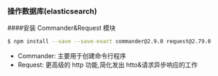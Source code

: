 ### 操作数据库(elasticsearch)

####安装 Commander&Request 模块

```bash
$ npm install --save --save-exact commander@2.9.0 request@2.79.0
```

- Commander: 主要用于创建命令行程序
- Request: 更高级的 http 功能,简化发出 htto&请求异步响应的工作
